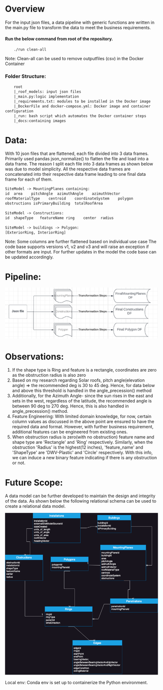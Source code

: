 # Overview
For the input json files, a data pipeline with generic functions are written in the main.py file to transform the data to meet the business requirements. 

#### Run the below command from root of the repository.

```   
    ./run clean-all
```
Note: Clean-all can be used to remove outputfiles (csv) in the Docker Container

### Folder Structure:
```
    root
    |_roof_models: input json files
    |_main.py:logic implementation
    |_requirements.txt: modules to be installed in the Docker image
    |_DockerFile and docker-compose.yml: Docker image and container configuration
    |_run: bash script which automates the Docker container steps
    |_docs:containing images
```

# Data:
With 10 json files that are flattened, each file divided into 3 data frames. Primarily used pandas json_normalize() to flatten the file and load into a data frame.
The reason I split each file into 3 data frames as shown below was due to model simplicity. All the respective data frames are concatenated into their respective data frame leading to one final data frame for each of them.
```
SiteModel -> MountingPlanes containing:
id	area	pitchAngle	azimuthAngle	azimuthVector	roofMaterialType	centroid	coordinateSystem	polygon	obstructions isPrimaryBuilding	totalRoofArea

SiteModel -> Constructions:
id	shapeType	featureName	ring	center	radius

SiteModel -> buildings -> Polygon:
[ExteriorRing, InteriorRing]
```
Note: Some columns are further flattened based on individual use case
The code base supports versions v1, v2 and v3 and will raise an exception if other formats are input. For further updates in the model the code base can be updated accordingly.


# Pipeline:

![dataPipeline](docs/dataPipeline.png)


# Observations:
1) If the shape type is Ring and feature is a rectangle, coordinates are zero as the obstruction radius is also zero
2) Based on my research regarding Solar roofs, pitch angle(elevation angle) => the recommended deg is 30 to 45 deg. Hence, for data below and above this threshold is handled in the angle_precession() method
3) Additionally, for the Azimuth Angle- since the sun rises in the east and sets in the west, regardless of the latitude, the recommended angle is between 90 deg to 270 deg. Hence, this is also handled in angle_precession() method.
4) Feature Engineering: With limited domain knowledge, for now, certain column values as discussed in the above point are ensured to have the required data and format. However, with further business requirement, additional features can be engineered from existing ones.
5) When obstruction radius is zero(with no obstruction) feature name and shape type are 'Rectangle' and 'Ring' respectively. Similarly, when the obstruction 'Radius' is the highest(12 inches), 'feature_name' and 'ShapeType' are 'DWV-Plastic' and 'Circle' respectively. With this info, we can induce a new binary feature indicating if there is any obstruction or not. 

# Future Scope:
A data model can be further developed to maintain the design and integrity of the data. As shown below the following relational schema can be used to create a relational data model.


![er_diagram](docs/er_diagram.png)


Local env: Conda env is set up to containerize the Python environment.

